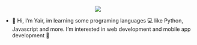 <!---
yair-hb/yair-hb is a ✨ special ✨ repository because its `README.md` (this file) appears on your GitHub profile.
You can click the Preview link to take a look at your changes.
--->
<p align="center">
  <img src='https://user-images.githubusercontent.com/94722419/182075111-6ac95c72-64c0-4fe3-a34f-565030c690ab.gif' />
</p>

- 👋 Hi, I’m Yair, im learning some programing languages 💻 like Python, Javascript and more. I’m interested in web development and mobile app development 📱
